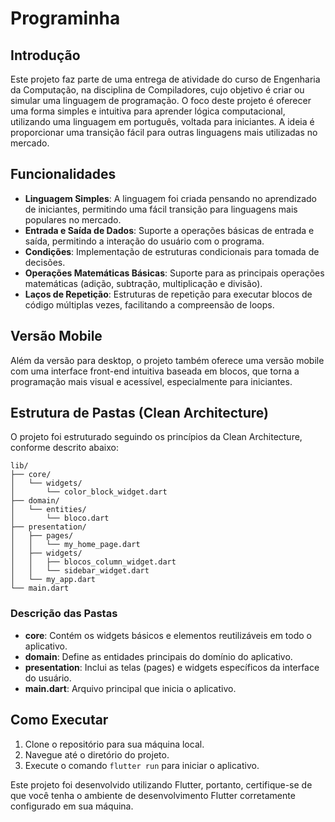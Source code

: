 # Programinha

## Introdução

Este projeto faz parte de uma entrega de atividade do curso de Engenharia da Computação, na disciplina de Compiladores, cujo objetivo é criar ou simular uma linguagem de programação. O foco deste projeto é oferecer uma forma simples e intuitiva para aprender lógica computacional, utilizando uma linguagem em português, voltada para iniciantes. A ideia é proporcionar uma transição fácil para outras linguagens mais utilizadas no mercado.

## Funcionalidades

- **Linguagem Simples**: A linguagem foi criada pensando no aprendizado de iniciantes, permitindo uma fácil transição para linguagens mais populares no mercado.
- **Entrada e Saída de Dados**: Suporte a operações básicas de entrada e saída, permitindo a interação do usuário com o programa.
- **Condições**: Implementação de estruturas condicionais para tomada de decisões.
- **Operações Matemáticas Básicas**: Suporte para as principais operações matemáticas (adição, subtração, multiplicação e divisão).
- **Laços de Repetição**: Estruturas de repetição para executar blocos de código múltiplas vezes, facilitando a compreensão de loops.

## Versão Mobile

Além da versão para desktop, o projeto também oferece uma versão mobile com uma interface front-end intuitiva baseada em blocos, que torna a programação mais visual e acessível, especialmente para iniciantes.

## Estrutura de Pastas (Clean Architecture)

O projeto foi estruturado seguindo os princípios da Clean Architecture, conforme descrito abaixo:

```
lib/
├── core/
│   └── widgets/
│       └── color_block_widget.dart
├── domain/
│   └── entities/
│       └── bloco.dart
├── presentation/
│   ├── pages/
│   │   └── my_home_page.dart
│   ├── widgets/
│   │   ├── blocos_column_widget.dart
│   │   └── sidebar_widget.dart
│   └── my_app.dart
└── main.dart
```

### Descrição das Pastas

- **core**: Contém os widgets básicos e elementos reutilizáveis em todo o aplicativo.
- **domain**: Define as entidades principais do domínio do aplicativo.
- **presentation**: Inclui as telas (pages) e widgets específicos da interface do usuário.
- **main.dart**: Arquivo principal que inicia o aplicativo.

## Como Executar

1. Clone o repositório para sua máquina local.
2. Navegue até o diretório do projeto.
3. Execute o comando `flutter run` para iniciar o aplicativo.

Este projeto foi desenvolvido utilizando Flutter, portanto, certifique-se de que você tenha o ambiente de desenvolvimento Flutter corretamente configurado em sua máquina.
